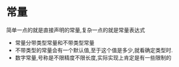 # 常量

简单一点的就是直接声明的常量,复杂一点的就是常量表达式

- 常量分带类型常量和不带类型常量
- 不带类型的常量会有一个默认值,至于这个值是多少,就看确定类型时.
- 数字常量,号称是不限精度不限长度,实际实现上肯定是有一些限制的
